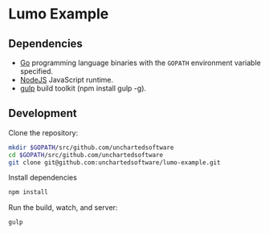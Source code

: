 # Lumo Example

## Dependencies

- [Go](https://golang.org/) programming language binaries with the `GOPATH` environment variable specified.
- [NodeJS](http://nodejs.org/) JavaScript runtime.
- [gulp](http://http://gulpjs.com/) build toolkit (npm install gulp -g).

## Development

Clone the repository:

```bash
mkdir $GOPATH/src/github.com/unchartedsoftware
cd $GOPATH/src/github.com/unchartedsoftware
git clone git@github.com:unchartedsoftware/lumo-example.git
```

Install dependencies

```bash
npm install
```

Run the build, watch, and server:

```bash
gulp
```
